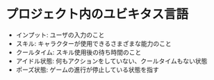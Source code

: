 # プロジェクト内のユビキタス言語
- インプット: ユーザの入力のこと
- スキル: キャラクターが使用できるさまざまな能力のこと
- クールタイム: スキル使用後の待ち時間のこと
- アイドル状態: 何もアクションをしていない、クールタイムもない状態
- ポーズ状態: ゲームの進行が停止している状態を指す

